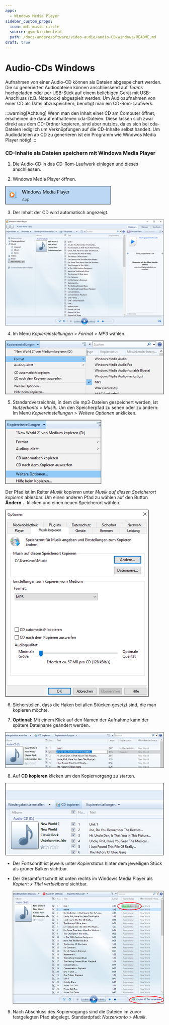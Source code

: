 ```yaml
---
apps:
  - Windows Media Player
sidebar_custom_props:
  icon: mdi-music-circle
  source: gym-kirchenfeld
  path: /docs/anderesoftware/video-audio/audio-CD/windows/README.md
draft: true
---
```


# Audio-CDs Windows



Aufnahmen von einer Audio-CD können als Dateien abgespeichert werden. Die so generierten Audiodateien können anschliessend auf _Teams_ hochgeladen oder per USB-Stick auf einem beliebigen Gerät mit USB-Anschluss (z.B. Notebook) abgespielt werden. Um Audioaufnahmen von einer CD als Datei abzuspeichern, benötigt man ein CD-Rom-Laufwerk.

:::warning[Achtung]
Wenn man den Inhalt einer CD am Computer öffnet, erscheinen die darauf enthaltenen cda-Dateien. Diese lassen sich zwar direkt aus dem CD-Ordner kopieren, sind aber nutzlos, da es sich bei cda-Dateien lediglich um Verknüpfungen auf die CD-Inhalte selbst handelt. Um Audiodateien ab CD zu generieren ist ein Programm wie Windwos Media Player nötig! 
:::

### CD-Inhalte als Dateien speichern mit Windows Media Player

1. Die Audio-CD in das CD-Rom-Laufwerk einlegen und dieses anschliessen.

2. Windows Media Player öffnen.

![](./images/CD-kopieren01.png)

3. Der Inhalt der CD wird automatisch angezeigt.

![](./images/CD-kopieren02.png)

4. Im Menü _Kopiereinstellungen_ > _Format_ > _MP3_ wählen.

![](./images/CD-kopieren03.png)

5. Standardverzeichnis, in dem die mp3-Dateien gespeichert werden, ist _Nutzerkonto_ > _Musik_.
Um den Speicherpfad zu sehen oder zu ändern: Im Menü _Kopiereinstellungen_ > _Weitere Optionen_ anklicken.

![](./images/CD-kopieren04.png)

Der Pfad ist im Reiter _Musik kopieren_ unter _Musik auf diesen Speicherort kopieren_ ablesbar. Um einen anderen Pfad zu wählen auf den Button __Ändern...__ klicken und einen neuen Speicherort wählen.

![](./images/CD-kopieren05.png)

6. Sicherstellen, dass die Haken bei allen Stücken gesetzt sind, die man kopieren möchte.

7. **Optional:** Mit einem Klick auf den Namen der Aufnahme kann der spätere Dateiname geändert werden.

![](./images/CD-kopieren06.png)

8. Auf __CD kopieren__ klicken um den Kopiervorgang zu starten.

![](./images/CD-kopieren07.png)

* Der Fortschritt ist jeweils unter _Kopierstatus_ hinter dem jeweiligen Stück als grüner Balken sichtbar.
* Der Gesamtfortschritt ist unten rechts im Windows Media Player als _Kopiert: x Titel verbleibend_ sichtbar.

    ![](./images/CD-kopieren11.png)



9. Nach Abschluss des Kopiervogangs sind die Dateien im zuvor festgelegten Pfad abgelegt. Standardpfad: _Nutzerkonto_ > _Musik_.
